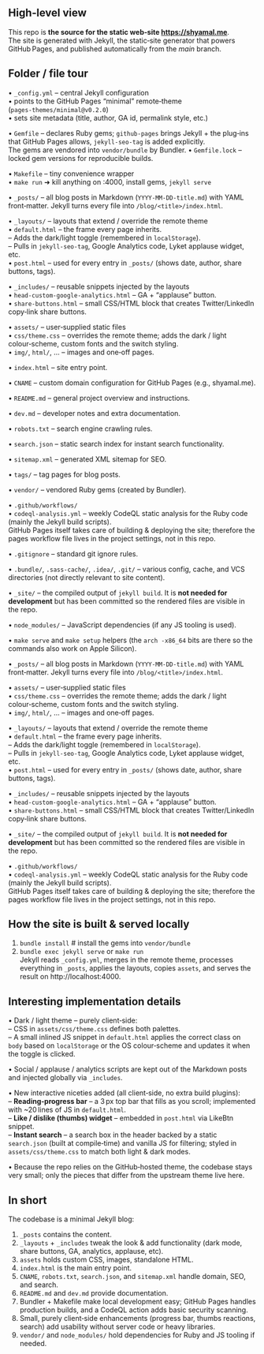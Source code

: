 High‑level view  
---------------  
This repo is **the source for the static web‑site https://shyamal.me**.  
The site is generated with Jekyll, the static‑site generator that powers GitHub Pages, and published automatically from the *main* branch.

Folder / file tour  
------------------  
• `_config.yml` – central Jekyll configuration  
  • points to the GitHub Pages “minimal” remote‑theme (`pages‑themes/minimal@v0.2.0`)  
  • sets site metadata (title, author, GA id, permalink style, etc.)  

• `Gemfile` – declares Ruby gems; `github‑pages` brings Jekyll + the plug‑ins that GitHub Pages allows, `jekyll‑seo-tag` is added explicitly.  
  The gems are vendored into `vendor/bundle` by Bundler.
• `Gemfile.lock` – locked gem versions for reproducible builds.

• `Makefile` – tiny convenience wrapper  
  • `make run`  ➜ kill anything on :4000, install gems, `jekyll serve`  

• `_posts/` – all blog posts in Markdown (`YYYY‑MM‑DD‑title.md`) with YAML front‑matter. Jekyll turns every file into `/blog/<title>/index.html`.

• `_layouts/` – layouts that extend / override the remote theme  
  • `default.html` – the frame every page inherits.  
    – Adds the dark/light toggle (remembered in `localStorage`).  
    – Pulls in `jekyll-seo-tag`, Google Analytics code, Lyket applause widget, etc.  
  • `post.html` – used for every entry in `_posts/` (shows date, author, share buttons, tags).

• `_includes/` – reusable snippets injected by the layouts  
  • `head-custom-google-analytics.html` – GA + “applause” button.  
  • `share-buttons.html` – small CSS/HTML block that creates Twitter/LinkedIn copy‑link share buttons.

• `assets/` – user‑supplied static files  
  • `css/theme.css` – overrides the remote theme; adds the dark / light colour‑scheme, custom fonts and the switch styling.  
  • `img/`, `html/`, … – images and one‑off pages.

• `index.html` – site entry point.

• `CNAME` – custom domain configuration for GitHub Pages (e.g., shyamal.me).

• `README.md` – general project overview and instructions.

• `dev.md` – developer notes and extra documentation.

• `robots.txt` – search engine crawling rules.

• `search.json` – static search index for instant search functionality.

• `sitemap.xml` – generated XML sitemap for SEO.

• `tags/` – tag pages for blog posts.

• `vendor/` – vendored Ruby gems (created by Bundler).

• `.github/workflows/`  
  • `codeql-analysis.yml` – weekly CodeQL static analysis for the Ruby code (mainly the Jekyll build scripts).  
  GitHub Pages itself takes care of building & deploying the site; therefore the pages workflow file lives in the project settings, not in this repo.

• `.gitignore` – standard git ignore rules.

• `.bundle/`, `.sass-cache/`, `.idea/`, `.git/` – various config, cache, and VCS directories (not directly relevant to site content).

• `_site/` – the compiled output of `jekyll build`. It is **not needed for development** but has been committed so the rendered files are visible in the repo.

• `node_modules/` – JavaScript dependencies (if any JS tooling is used).

  • `make serve` and `make setup` helpers (the `arch -x86_64` bits are there so the commands also work on Apple Silicon).

• `_posts/` – all blog posts in Markdown (`YYYY‑MM‑DD‑title.md`) with YAML front‑matter. Jekyll turns every file into `/blog/<title>/index.html`.

• `assets/` – user‑supplied static files  
  • `css/theme.css` – overrides the remote theme; adds the dark / light colour‑scheme, custom fonts and the switch styling.  
  • `img/`, `html/`, … – images and one‑off pages.

• `_layouts/` – layouts that extend / override the remote theme  
  • `default.html` – the frame every page inherits.  
    – Adds the dark/light toggle (remembered in `localStorage`).  
    – Pulls in `jekyll-seo-tag`, Google Analytics code, Lyket applause widget, etc.  
  • `post.html` – used for every entry in `_posts/` (shows date, author, share buttons, tags).  

• `_includes/` – reusable snippets injected by the layouts  
  • `head-custom-google-analytics.html` – GA + “applause” button.  
  • `share-buttons.html` – small CSS/HTML block that creates Twitter/LinkedIn copy‑link share buttons.

• `_site/` – the compiled output of `jekyll build`. It is **not needed for development** but has been committed so the rendered files are visible in the repo.

• `.github/workflows/`  
  • `codeql-analysis.yml` – weekly CodeQL static analysis for the Ruby code (mainly the Jekyll build scripts).  
  GitHub Pages itself takes care of building & deploying the site; therefore the pages workflow file lives in the project settings, not in this repo.

How the site is built & served locally  
--------------------------------------  
1. `bundle install`                       # install the gems into `vendor/bundle`  
2. `bundle exec jekyll serve` or `make run`  
   Jekyll reads `_config.yml`, merges in the remote theme, processes everything in `_posts`, applies the layouts, copies `assets`, and serves the result on http://localhost:4000.

Interesting implementation details  
----------------------------------  
• Dark / light theme – purely client‑side:  
  – CSS in `assets/css/theme.css` defines both palettes.  
  – A small inlined JS snippet in `default.html` applies the correct class on `body` based on `localStorage` or the OS colour‑scheme and updates it when the toggle is clicked.

• Social / applause / analytics scripts are kept out of the Markdown posts and injected globally via `_includes`.

• New interactive niceties added (all client‑side, no extra build plugins):  
  – **Reading‑progress bar** – a 3 px top bar that fills as you scroll; implemented with ~20 lines of JS in `default.html`.  
  – **Like / dislike (thumbs) widget** – embedded in `post.html` via LikeBtn snippet.  
  – **Instant search** – a search box in the header backed by a static `search.json` (built at compile‑time) and vanilla JS for filtering; styled in `assets/css/theme.css` to match both light & dark modes.

• Because the repo relies on the GitHub‑hosted theme, the codebase stays very small; only the pieces that differ from the upstream theme live here.

In short  
--------  
The codebase is a minimal Jekyll blog:

1. `_posts` contains the content.  
2. `_layouts` + `_includes` tweak the look & add functionality (dark mode, share buttons, GA, analytics, applause, etc).  
3. `assets` holds custom CSS, images, standalone HTML.  
4. `index.html` is the main entry point.
5. `CNAME`, `robots.txt`, `search.json`, and `sitemap.xml` handle domain, SEO, and search.
6. `README.md` and `dev.md` provide documentation.
7. Bundler + Makefile make local development easy; GitHub Pages handles production builds, and a CodeQL action adds basic security scanning.
8. Small, purely client‑side enhancements (progress bar, thumbs reactions, search) add usability without server code or heavy libraries.
9. `vendor/` and `node_modules/` hold dependencies for Ruby and JS tooling if needed.